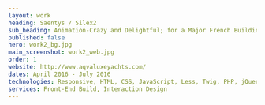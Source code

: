 ```yaml
---
layout: work
heading: Saentys / Silex2
sub_heading: Animation-Crazy and Delightful; for a Major French Building Project
published: false
hero: work2_bg.jpg
main_screenshot: work2_web.jpg
order: 1
website: http://www.aqvaluxeyachts.com/
dates: April 2016 - July 2016
technologies: Responsive, HTML, CSS, JavaScript, Less, Twig, PHP, jQuery, GSAP
services: Front-End Build, Interaction Design
---
```

